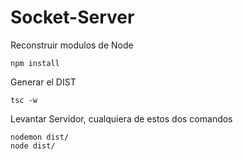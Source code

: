 


# Socket-Server

Reconstruir modulos de Node
```
npm install
```

Generar el DIST
```
tsc -w
```


Levantar Servidor, cualquiera de estos dos comandos
```
nodemon dist/
node dist/
```